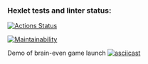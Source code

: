 ### Hexlet tests and linter status:
[![Actions Status](https://github.com/ShePlayedYou/frontend-project-44/actions/workflows/hexlet-check.yml/badge.svg)](https://github.com/ShePlayedYou/frontend-project-44/actions)

[![Maintainability](https://api.codeclimate.com/v1/badges/3191ef13f002ef4f076a/maintainability)](https://codeclimate.com/github/ShePlayedYou/frontend-project-44/maintainability)

Demo of brain-even game launch
[![asciicast](https://asciinema.org/a/gLvJxAy9fFtPeuqfPmdwwbdCN.svg)](https://asciinema.org/a/gLvJxAy9fFtPeuqfPmdwwbdCN)